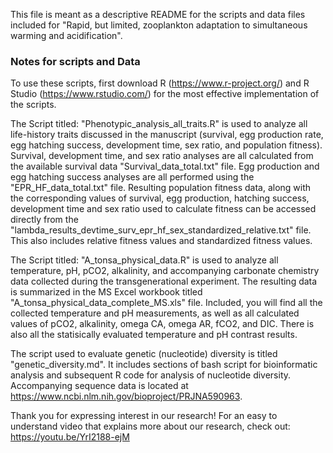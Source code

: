 This file is meant as a descriptive README for the scripts and data files included for "Rapid, but limited, zooplankton adaptation to simultaneous warming and acidification".


### Notes for scripts and Data ####

To use these scripts, first download R (https://www.r-project.org/) and R Studio (https://www.rstudio.com/) for the most effective implementation of the scripts.

The Script titled: "Phenotypic_analysis_all_traits.R" is used to analyze all life-history traits discussed in the manuscript (survival, egg production rate, egg hatching success, development time, sex ratio, and population fitness). Survival, development time, and sex ratio analyses are all calculated from the available survival data  "Survival_data_total.txt" file. Egg production and egg hatching success analyses are all performed using the "EPR_HF_data_total.txt" file. Resulting population fitness data, along with the corresponding values of survival, egg production, hatching success, development time and sex ratio used to calculate fitness can be accessed directly from the "lambda_results_devtime_surv_epr_hf_sex_standardized_relative.txt" file. This also includes relative fitness values and standardized fitness values.

The Script titled: "A_tonsa_physical_data.R" is used to analyze all temperature, pH, pCO2, alkalinity, and accompanying carbonate chemistry data collected during the transgenerational experiment. The resulting data is summarized in the MS Excel workbook titled "A_tonsa_physical_data_complete_MS.xls" file. Included, you will find all the collected temperature and pH measurements, as well as all calculated values of pCO2, alkalinity, omega CA, omega AR, fCO2, and DIC. There is also all the statisically evaluated temperature and pH contrast results.

The script used to evaluate genetic (nucleotide) diversity is titled "genetic_diversity.md". It includes sections of bash script for bioinformatic analysis and subsequent R code for analysis of nucleotide diversity. Accompanying sequence data is located at https://www.ncbi.nlm.nih.gov/bioproject/PRJNA590963.

Thank you for expressing interest in our research! For an easy to understand video that explains more about our research, check out: https://youtu.be/YrI2188-ejM
